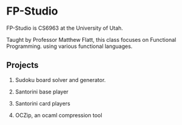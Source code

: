 # FP-Studio

FP-Studio is CS6963 at the University of Utah. 

Taught by Professor Matthew Flatt, this class focuses on Functional Programming.
using various functional languages.

## Projects

1. Sudoku board solver and generator.

2. Santorini base player

3. Santorini card players

4. OCZip, an ocaml compression tool

